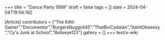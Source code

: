 +++
title = "Dance Party 1999"
draft = false
tags = []
date = 2024-04-04T19:56:19Z

[Article]
contributors = ["The 64th Gamer","Documentor","BurgersNuggs445","ThatBoiCydalan","ItaintObeeezy","Cy's Junk at School","Bullseye123"]
gallery = []
+++
text/x-wiki